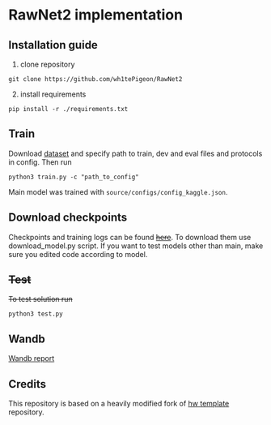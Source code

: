 # RawNet2 implementation

## Installation guide

1) clone repository
```shell
git clone https://github.com/wh1tePigeon/RawNet2
```
2) install requirements
```shell
pip install -r ./requirements.txt
```

## Train 
Download [dataset](https://www.kaggle.com/datasets/awsaf49/asvpoof-2019-dataset) and specify path to train, dev and eval files and protocols in config. Then run 
```shell
python3 train.py -c "path_to_config"
```
Main model was trained with `source/configs/config_kaggle.json`.

## Download checkpoints
Checkpoints and training logs can be found ~~[here](https://drive.google.com/drive/folders/1oMc90dS7YGLoC5Emh5pl-hp2wZKzUdft?usp=sharing)~~. To download them use download_model.py script. If you want to test models other than main, make sure you edited code according to model.


## ~~Test~~
~~To test solution run~~
```shell
python3 test.py
```
## Wandb
[Wandb report](https://wandb.ai/belki/rawnet_project/reports/RawNet2--Vmlldzo2Mjc5MjQ3?accessToken=1eohvrtqb6toopxyeh64kavy168naeftwnkkp42vaiv2dzeh7bj2wyb9j49pmwye)

## Credits

This repository is based on a heavily modified fork
of [hw template](https://github.com/WrathOfGrapes/asr_project_template) repository.


